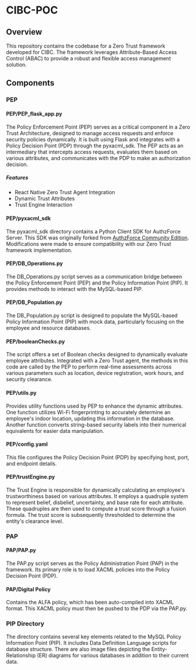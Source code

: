 # CIBC-POC
## Overview
This repository contains the codebase for a Zero Trust framework developed for CIBC. The framework leverages Attribute-Based Access Control (ABAC) to provide a robust and flexible access management solution.

## Components

### PEP
#### PEP/PEP_flask_app.py
The Policy Enforcement Point (PEP) serves as a critical component in a Zero Trust Architecture, designed to manage access requests and enforce security policies dynamically. It is built using Flask and integrates with a Policy Decision Point (PDP) through the pyxacml_sdk. The PEP acts as an intermediary that intercepts access requests, evaluates them based on various attributes, and communicates with the PDP to make an authorization decision.
##### Features
- React Native Zero Trust Agent Integration
- Dynamic Trust Attributes
- Trust Engine Interaction

#### PEP/pyxacml_sdk
The pyxacml_sdk directory contains a Python Client SDK for AuthzForce Server. This SDK was originally forked from [AuthzForce Community Edition](https://github.com/authzforce). Modifications were made to ensure compatibility with our Zero Trust framework implementation.

#### PEP/DB_Operations.py
The DB_Operations.py script serves as a communication bridge between the Policy Enforcement Point (PEP) and the Policy Information Point (PIP). It provides methods to interact with the MySQL-based PIP.

#### PEP/DB_Population.py
The DB_Population.py script is designed to populate the MySQL-based Policy Information Point (PIP) with mock data, particularly focusing on the employee and resource databases.

#### PEP/booleanChecks.py
The script offers a set of Boolean checks designed to dynamically evaluate employee attributes. Integrated with a Zero Trust agent, the methods in this code are called by the PEP to perform real-time assessments across various parameters such as location, device registration, work hours, and security clearance.

#### PEP/utils.py
Provides utility functions used by PEP to enhance the dynamic attributes. One function utilizes Wi-Fi fingerprinting to accurately determine an employee's indoor location, updating this information in the database. Another function converts string-based security labels into their numerical equivalents for easier data manipulation.

#### PEP/config.yaml
This file configures the Policy Decision Point (PDP) by specifying host, port, and endpoint details.

#### PEP/trustEngine.py
The Trust Engine is responsible for dynamically calculating an employee's trustworthiness based on various attributes. It employs a quadruple system to represent belief, disbelief, uncertainty, and base rate for each attribute. These quadruples are then used to compute a trust score through a fusion formula. The trust score is subsequently thresholded to determine the entity's clearance level.


### PAP
#### PAP/PAP.py
The PAP.py script serves as the Policy Administration Point (PAP) in the framework. Its primary role is to load XACML policies into the Policy Decision Point (PDP).

#### PAP/Digital Policy
Contains the ALFA policy, which has been auto-compiled into XACML format. This XACML policy must then be pushed to the PDP via the PAP.py.


### PIP Directory
The directory contains several key elements related to the MySQL Policy Information Point (PIP). It includes Data Definition Language scripts for database structure. There are also image files depicting the Entity-Relationship (ER) diagrams for various databases in addition to their current data.
